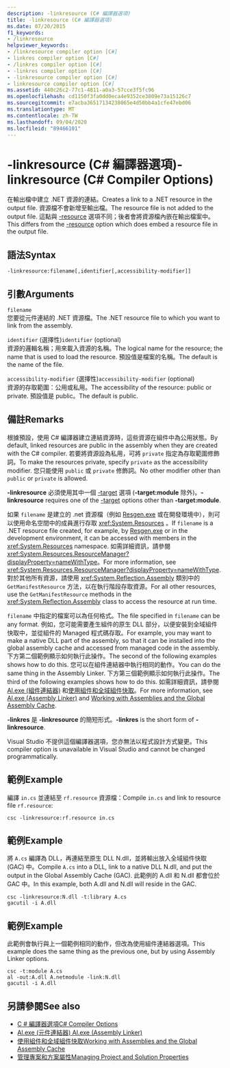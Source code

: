```yaml
---
description: -linkresource (C# 編譯器選項)
title: -linkresource (C# 編譯器選項)
ms.date: 07/20/2015
f1_keywords:
- /linkresource
helpviewer_keywords:
- /linkresource compiler option [C#]
- linkres compiler option [C#]
- /linkres compiler option [C#]
- -linkres compiler option [C#]
- -linkresource compiler option [C#]
- linkresource compiler option [C#]
ms.assetid: 440c26c2-77c1-4811-a0a3-57cce3f5fc96
ms.openlocfilehash: cd1150f3fa0dd0eca4e9352ce3809e73a15126c7
ms.sourcegitcommit: e7acba36517134238065e4d50bb4a1cfe47ebd06
ms.translationtype: MT
ms.contentlocale: zh-TW
ms.lasthandoff: 09/04/2020
ms.locfileid: "89466101"
---
```

# <a name="-linkresource-c-compiler-options"></a><span data-ttu-id="b2c21-103">-linkresource (C# 編譯器選項)</span><span class="sxs-lookup"><span data-stu-id="b2c21-103">-linkresource (C# Compiler Options)</span></span>
<span data-ttu-id="b2c21-104">在輸出檔中建立 .NET 資源的連結。</span><span class="sxs-lookup"><span data-stu-id="b2c21-104">Creates a link to a .NET resource in the output file.</span></span> <span data-ttu-id="b2c21-105">資源檔不會新增至輸出檔。</span><span class="sxs-lookup"><span data-stu-id="b2c21-105">The resource file is not added to the output file.</span></span> <span data-ttu-id="b2c21-106">這點與 [-resource](./resource-compiler-option.md) 選項不同；後者會將資源檔內嵌在輸出檔案中。</span><span class="sxs-lookup"><span data-stu-id="b2c21-106">This differs from the [-resource](./resource-compiler-option.md) option which does embed a resource file in the output file.</span></span>  
  
## <a name="syntax"></a><span data-ttu-id="b2c21-107">語法</span><span class="sxs-lookup"><span data-stu-id="b2c21-107">Syntax</span></span>  
  
```console  
-linkresource:filename[,identifier[,accessibility-modifier]]  
```  
  
## <a name="arguments"></a><span data-ttu-id="b2c21-108">引數</span><span class="sxs-lookup"><span data-stu-id="b2c21-108">Arguments</span></span>  
 `filename`  
 <span data-ttu-id="b2c21-109">您要從元件連結的 .NET 資源檔。</span><span class="sxs-lookup"><span data-stu-id="b2c21-109">The .NET resource file to which you want to link from the assembly.</span></span>  
  
 <span data-ttu-id="b2c21-110">`identifier` (選擇性)</span><span class="sxs-lookup"><span data-stu-id="b2c21-110">`identifier` (optional)</span></span>  
 <span data-ttu-id="b2c21-111">資源的邏輯名稱；用來載入資源的名稱。</span><span class="sxs-lookup"><span data-stu-id="b2c21-111">The logical name for the resource; the name that is used to load the resource.</span></span> <span data-ttu-id="b2c21-112">預設值是檔案的名稱。</span><span class="sxs-lookup"><span data-stu-id="b2c21-112">The default is the name of the file.</span></span>  
  
 <span data-ttu-id="b2c21-113">`accessibility-modifier` (選擇性)</span><span class="sxs-lookup"><span data-stu-id="b2c21-113">`accessibility-modifier` (optional)</span></span>  
 <span data-ttu-id="b2c21-114">資源的存取範圍：公用或私用。</span><span class="sxs-lookup"><span data-stu-id="b2c21-114">The accessibility of the resource: public or private.</span></span> <span data-ttu-id="b2c21-115">預設值是 public。</span><span class="sxs-lookup"><span data-stu-id="b2c21-115">The default is public.</span></span>  
  
## <a name="remarks"></a><span data-ttu-id="b2c21-116">備註</span><span class="sxs-lookup"><span data-stu-id="b2c21-116">Remarks</span></span>  
 <span data-ttu-id="b2c21-117">根據預設，使用 C# 編譯器建立連結資源時，這些資源在組件中為公用狀態。</span><span class="sxs-lookup"><span data-stu-id="b2c21-117">By default, linked resources are public in the assembly when they are created with the C# compiler.</span></span> <span data-ttu-id="b2c21-118">若要將資源設為私用，可將 `private` 指定為存取範圍修飾詞。</span><span class="sxs-lookup"><span data-stu-id="b2c21-118">To make the resources private, specify `private` as the accessibility modifier.</span></span> <span data-ttu-id="b2c21-119">您只能使用 `public` 或 `private` 修飾詞。</span><span class="sxs-lookup"><span data-stu-id="b2c21-119">No other modifier other than `public` or `private` is allowed.</span></span>  
  
 <span data-ttu-id="b2c21-120">**-linkresource** 必須使用其中一個 [-target](./target-compiler-option.md) 選項 (**-target:module** 除外)。</span><span class="sxs-lookup"><span data-stu-id="b2c21-120">**-linkresource** requires one of the [-target](./target-compiler-option.md) options other than **-target:module**.</span></span>  
  
 <span data-ttu-id="b2c21-121">如果 `filename` 是建立的 .net 資源檔（例如 [Resgen.exe](../../../framework/tools/resgen-exe-resource-file-generator.md) 或在開發環境中），則可以使用命名空間中的成員進行存取 <xref:System.Resources> 。</span><span class="sxs-lookup"><span data-stu-id="b2c21-121">If `filename` is a .NET resource file created, for example, by [Resgen.exe](../../../framework/tools/resgen-exe-resource-file-generator.md) or in the development environment, it can be accessed with members in the <xref:System.Resources> namespace.</span></span> <span data-ttu-id="b2c21-122">如需詳細資訊，請參閱<xref:System.Resources.ResourceManager?displayProperty=nameWithType>。</span><span class="sxs-lookup"><span data-stu-id="b2c21-122">For more information, see <xref:System.Resources.ResourceManager?displayProperty=nameWithType>.</span></span> <span data-ttu-id="b2c21-123">對於其他所有資源，請使用 <xref:System.Reflection.Assembly> 類別中的 `GetManifestResource` 方法，以在執行階段存取資源。</span><span class="sxs-lookup"><span data-stu-id="b2c21-123">For all other resources, use the `GetManifestResource` methods in the <xref:System.Reflection.Assembly> class to access the resource at run time.</span></span>  
  
 <span data-ttu-id="b2c21-124">`filename` 中指定的檔案可以為任何格式。</span><span class="sxs-lookup"><span data-stu-id="b2c21-124">The file specified in `filename` can be any format.</span></span> <span data-ttu-id="b2c21-125">例如，您可能需要產生組件的原生 DLL 部分，以便安裝到全域組件快取中，並從組件的 Managed 程式碼存取。</span><span class="sxs-lookup"><span data-stu-id="b2c21-125">For example, you may want to make a native DLL part of the assembly, so that it can be installed into the global assembly cache and accessed from managed code in the assembly.</span></span> <span data-ttu-id="b2c21-126">下方第二個範例顯示如何執行此操作。</span><span class="sxs-lookup"><span data-stu-id="b2c21-126">The second of the following examples shows how to do this.</span></span> <span data-ttu-id="b2c21-127">您可以在組件連結器中執行相同的動作。</span><span class="sxs-lookup"><span data-stu-id="b2c21-127">You can do the same thing in the Assembly Linker.</span></span> <span data-ttu-id="b2c21-128">下方第三個範例顯示如何執行此操作。</span><span class="sxs-lookup"><span data-stu-id="b2c21-128">The third of the following examples shows how to do this.</span></span> <span data-ttu-id="b2c21-129">如需詳細資訊，請參閱 [Al.exe (組件連結器)](../../../framework/tools/al-exe-assembly-linker.md) 和[使用組件和全域組件快取](../../../framework/app-domains/working-with-assemblies-and-the-gac.md)。</span><span class="sxs-lookup"><span data-stu-id="b2c21-129">For more information, see [Al.exe (Assembly Linker)](../../../framework/tools/al-exe-assembly-linker.md) and [Working with Assemblies and the Global Assembly Cache](../../../framework/app-domains/working-with-assemblies-and-the-gac.md).</span></span>  
  
 <span data-ttu-id="b2c21-130">**-linkres** 是 **-linkresource** 的簡短形式。</span><span class="sxs-lookup"><span data-stu-id="b2c21-130">**-linkres** is the short form of **-linkresource**.</span></span>  
  
 <span data-ttu-id="b2c21-131">Visual Studio 不提供這個編譯器選項，您亦無法以程式設計方式變更。</span><span class="sxs-lookup"><span data-stu-id="b2c21-131">This compiler option is unavailable in Visual Studio and cannot be changed programmatically.</span></span>  
  
## <a name="example"></a><span data-ttu-id="b2c21-132">範例</span><span class="sxs-lookup"><span data-stu-id="b2c21-132">Example</span></span>  
 <span data-ttu-id="b2c21-133">編譯 `in.cs` 並連結至 `rf.resource` 資源檔：</span><span class="sxs-lookup"><span data-stu-id="b2c21-133">Compile `in.cs` and link to resource file `rf.resource`:</span></span>  
  
```console  
csc -linkresource:rf.resource in.cs  
```  
  
## <a name="example"></a><span data-ttu-id="b2c21-134">範例</span><span class="sxs-lookup"><span data-stu-id="b2c21-134">Example</span></span>  
 <span data-ttu-id="b2c21-135">將 `A.cs` 編譯為 DLL，再連結至原生 DLL N.dll，並將輸出放入全域組件快取 (GAC) 中。</span><span class="sxs-lookup"><span data-stu-id="b2c21-135">Compile `A.cs` into a DLL, link to a native DLL N.dll, and put the output in the Global Assembly Cache (GAC).</span></span> <span data-ttu-id="b2c21-136">此範例的 A.dll 和 N.dll 都會位於 GAC 中。</span><span class="sxs-lookup"><span data-stu-id="b2c21-136">In this example, both A.dll and N.dll will reside in the GAC.</span></span>  
  
```console  
csc -linkresource:N.dll -t:library A.cs  
gacutil -i A.dll  
```  
  
## <a name="example"></a><span data-ttu-id="b2c21-137">範例</span><span class="sxs-lookup"><span data-stu-id="b2c21-137">Example</span></span>  
 <span data-ttu-id="b2c21-138">此範例會執行與上一個範例相同的動作，但改為使用組件連結器選項。</span><span class="sxs-lookup"><span data-stu-id="b2c21-138">This example does the same thing as the previous one, but by using Assembly Linker options.</span></span>  
  
```console  
csc -t:module A.cs  
al -out:A.dll A.netmodule -link:N.dll
gacutil -i A.dll  
```  
  
## <a name="see-also"></a><span data-ttu-id="b2c21-139">另請參閱</span><span class="sxs-lookup"><span data-stu-id="b2c21-139">See also</span></span>

- [<span data-ttu-id="b2c21-140">C # 編譯器選項</span><span class="sxs-lookup"><span data-stu-id="b2c21-140">C# Compiler Options</span></span>](./index.md)
- [<span data-ttu-id="b2c21-141">Al.exe (元件連結器) </span><span class="sxs-lookup"><span data-stu-id="b2c21-141">Al.exe (Assembly Linker)</span></span>](../../../framework/tools/al-exe-assembly-linker.md)
- [<span data-ttu-id="b2c21-142">使用組件和全域組件快取</span><span class="sxs-lookup"><span data-stu-id="b2c21-142">Working with Assemblies and the Global Assembly Cache</span></span>](../../../framework/app-domains/working-with-assemblies-and-the-gac.md)
- [<span data-ttu-id="b2c21-143">管理專案和方案屬性</span><span class="sxs-lookup"><span data-stu-id="b2c21-143">Managing Project and Solution Properties</span></span>](/visualstudio/ide/managing-project-and-solution-properties)
